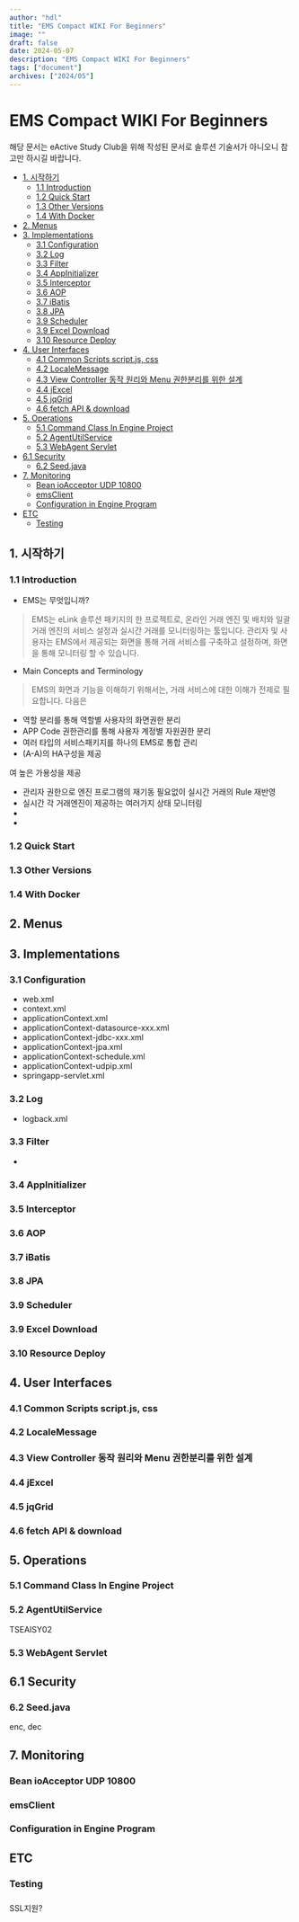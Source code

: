 ```yaml
---
author: "hdl"
title: "EMS Compact WIKI For Beginners"
image: ""
draft: false
date: 2024-05-07
description: "EMS Compact WIKI For Beginners"
tags: ["document"]
archives: ["2024/05"]
---
```


# EMS Compact WIKI For Beginners

해당 문서는 eActive Study Club을 위해 작성된 문서로 솔루션 기술서가 아니오니 참고만 하시길 바랍니다.

  * [1. 시작하기](#1-----)
    + [1.1 Introduction](#11-introduction)
    + [1.2 Quick Start](#12-quick-start)
    + [1.3 Other Versions](#13-other-versions)
    + [1.4 With Docker](#14-with-docker)
  * [2. Menus](#2-menus)
  * [3. Implementations](#3-implementations)
    + [3.1 Configuration](#31-configuration)
    + [3.2 Log](#32-log)
    + [3.3 Filter](#33-filter)
    + [3.4 AppInitializer](#34-appinitializer)
    + [3.5 Interceptor](#35-interceptor)
    + [3.6 AOP](#36-aop)
    + [3.7 iBatis](#37-ibatis)
    + [3.8 JPA](#38-jpa)
    + [3.9 Scheduler](#39-scheduler)
    + [3.9 Excel Download](#39-excel-download)
    + [3.10 Resource Deploy](#310-resource-deploy)
  * [4. User Interfaces](#4-user-interfaces)
    + [4.1 Common Scripts script.js, css](#41-common-scripts-scriptjs--css)
    + [4.2 LocaleMessage](#42-localemessage)
    + [4.3 View Controller 동작 원리와 Menu 권한분리를 위한 설계](#43-view-controller--------menu------------)
    + [4.4 jExcel](#44-jexcel)
    + [4.5 jqGrid](#45-jqgrid)
    + [4.6 fetch API & download](#46-fetch-api---download)
  * [5. Operations](#5-operations)
    + [5.1 Command Class In Engine Project](#51-command-class-in-engine-project)
    + [5.2 AgentUtilService](#52-agentutilservice)
    + [5.3 WebAgent Servlet](#53-webagent-servlet)
  * [6.1 Security](#61-security)
    + [6.2 Seed.java](#62-seedjava)
  * [7. Monitoring](#7-monitoring)
    + [Bean ioAcceptor UDP 10800](#bean-ioacceptor-udp-10800)
    + [emsClient](#emsclient)
    + [Configuration in Engine Program](#configuration-in-engine-program)
  * [ETC](#etc)
    + [Testing](#testing)

## 1. 시작하기

### 1.1 Introduction

- EMS는 무엇입니까?

> EMS는 eLink 솔루션 패키지의 한 프로젝트로, 온라인 거래 엔진 및 배치와 일괄 거래 엔진의 서비스 설정과 실시간 거래를 모니터링하는 툴입니다. 관리자 및 사용자는 EMS에서 제공되는 화면을 통해 거래 서비스를 구축하고 설정하며, 화면을 통해 모니터링 할 수 있습니다.

- Main Concepts and Terminology

> EMS의 화면과 기능을 이해하기 위해서는, 거래 서비스에 대한 이해가 전제로 필요합니다. 다음은 

  - 역할 분리를 통해 역할별 사용자의 화면권한 분리
  - APP Code 권한관리를 통해 사용자 계정별 자원권한 분리
  - 여러 타입의 서비스패키지를 하나의 EMS로 통합 관리
  - (A-A)의 HA구성을 제공

여 높은 가용성을 제공

  - 관리자 권한으로 엔진 프로그램의 재기동 필요없이 실시간 거래의 Rule 재반영
  - 실시간 각 거래엔진이 제공하는 여러가지 상태 모니터링
  - 
  - 

### 1.2 Quick Start

### 1.3 Other Versions

### 1.4 With Docker

## 2. Menus

## 3. Implementations

### 3.1 Configuration

- web.xml
- context.xml
- applicationContext.xml
- applicationContext-datasource-xxx.xml
- applicationContext-jdbc-xxx.xml
- applicationContext-jpa.xml
- applicationContext-schedule.xml
- applicationContext-udpip.xml
- springapp-servlet.xml

### 3.2 Log
- logback.xml

### 3.3 Filter
- 

### 3.4 AppInitializer

### 3.5 Interceptor

### 3.6 AOP

### 3.7 iBatis

### 3.8 JPA

### 3.9 Scheduler

### 3.9 Excel Download

### 3.10 Resource Deploy

## 4. User Interfaces

### 4.1 Common Scripts script.js, css

### 4.2 LocaleMessage

### 4.3 View Controller 동작 원리와 Menu 권한분리를 위한 설계

### 4.4 jExcel

### 4.5 jqGrid

### 4.6 fetch API & download

## 5. Operations

### 5.1 Command Class In Engine Project

### 5.2 AgentUtilService 

TSEAISY02

### 5.3 WebAgent Servlet

## 6.1 Security

### 6.2 Seed.java

enc, dec

## 7. Monitoring

### Bean ioAcceptor UDP 10800

### emsClient

### Configuration in Engine Program

## ETC

### Testing

### 

SSL지원?

